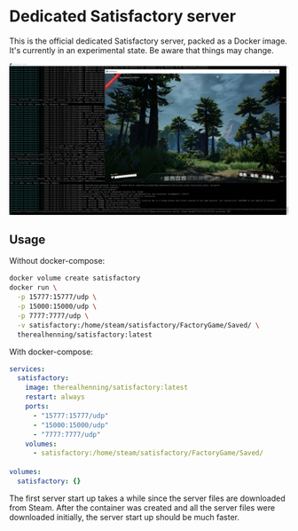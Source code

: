 # Dedicated Satisfactory server

This is the official dedicated Satisfactory server, packed as a Docker image. It's currently in an experimental state. Be aware that things may change.

![Server logs and game](screenshot.jpg)

## Usage

Without docker-compose:

```sh
docker volume create satisfactory
docker run \
  -p 15777:15777/udp \
  -p 15000:15000/udp \
  -p 7777:7777/udp \
  -v satisfactory:/home/steam/satisfactory/FactoryGame/Saved/ \
  therealhenning/satisfactory:latest
```

With docker-compose:

```yml
services:
  satisfactory:
    image: therealhenning/satisfactory:latest
    restart: always
    ports:
      - "15777:15777/udp"
      - "15000:15000/udp"
      - "7777:7777/udp"
    volumes:
      - satisfactory:/home/steam/satisfactory/FactoryGame/Saved/

volumes:
  satisfactory: {}
```

The first server start up takes a while since the server files are downloaded from Steam. After the container was created and all the server files were downloaded initially, the server start up should be much faster.
